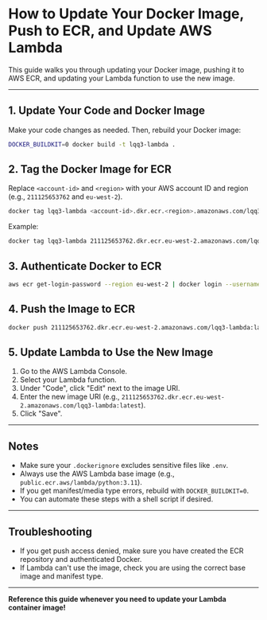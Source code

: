 # How to Update Your Docker Image, Push to ECR, and Update AWS Lambda

This guide walks you through updating your Docker image, pushing it to AWS ECR, and updating your Lambda function to use the new image.

---

## 1. Update Your Code and Docker Image

Make your code changes as needed. Then, rebuild your Docker image:

```sh
DOCKER_BUILDKIT=0 docker build -t lqq3-lambda .
```

## 2. Tag the Docker Image for ECR

Replace `<account-id>` and `<region>` with your AWS account ID and region (e.g., `211125653762` and `eu-west-2`).

```sh
docker tag lqq3-lambda <account-id>.dkr.ecr.<region>.amazonaws.com/lqq3-lambda:latest
```

Example:

```sh
docker tag lqq3-lambda 211125653762.dkr.ecr.eu-west-2.amazonaws.com/lqq3-lambda:latest
```

## 3. Authenticate Docker to ECR

```sh
aws ecr get-login-password --region eu-west-2 | docker login --username AWS --password-stdin 211125653762.dkr.ecr.eu-west-2.amazonaws.com
```

## 4. Push the Image to ECR

```sh
docker push 211125653762.dkr.ecr.eu-west-2.amazonaws.com/lqq3-lambda:latest
```

## 5. Update Lambda to Use the New Image

1. Go to the AWS Lambda Console.
2. Select your Lambda function.
3. Under "Code", click "Edit" next to the image URI.
4. Enter the new image URI (e.g., `211125653762.dkr.ecr.eu-west-2.amazonaws.com/lqq3-lambda:latest`).
5. Click "Save".

---

## Notes

- Make sure your `.dockerignore` excludes sensitive files like `.env`.
- Always use the AWS Lambda base image (e.g., `public.ecr.aws/lambda/python:3.11`).
- If you get manifest/media type errors, rebuild with `DOCKER_BUILDKIT=0`.
- You can automate these steps with a shell script if desired.

---

## Troubleshooting

- If you get push access denied, make sure you have created the ECR repository and authenticated Docker.
- If Lambda can't use the image, check you are using the correct base image and manifest type.

---

**Reference this guide whenever you need to update your Lambda container image!**
